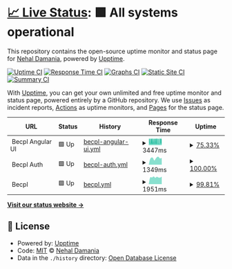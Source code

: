# [📈 Live Status](https://NehalDamania.github.io/becpl-uptime): <!--live status--> **🟩 All systems operational**

This repository contains the open-source uptime monitor and status page for [Nehal Damania](https://NehalDamania.github.io/becpl-uptime), powered by [Upptime](https://github.com/upptime/upptime).

[![Uptime CI](https://github.com/NehalDamania/becpl-uptime/workflows/Uptime%20CI/badge.svg)](https://github.com/NehalDamania/becpl-uptime/actions?query=workflow%3A%22Uptime+CI%22)
[![Response Time CI](https://github.com/NehalDamania/becpl-uptime/workflows/Response%20Time%20CI/badge.svg)](https://github.com/NehalDamania/becpl-uptime/actions?query=workflow%3A%22Response+Time+CI%22)
[![Graphs CI](https://github.com/NehalDamania/becpl-uptime/workflows/Graphs%20CI/badge.svg)](https://github.com/NehalDamania/becpl-uptime/actions?query=workflow%3A%22Graphs+CI%22)
[![Static Site CI](https://github.com/NehalDamania/becpl-uptime/workflows/Static%20Site%20CI/badge.svg)](https://github.com/NehalDamania/becpl-uptime/actions?query=workflow%3A%22Static+Site+CI%22)
[![Summary CI](https://github.com/NehalDamania/becpl-uptime/workflows/Summary%20CI/badge.svg)](https://github.com/NehalDamania/becpl-uptime/actions?query=workflow%3A%22Summary+CI%22)

With [Upptime](https://upptime.js.org), you can get your own unlimited and free uptime monitor and status page, powered entirely by a GitHub repository. We use [Issues](https://github.com/NehalDamania/becpl-uptime/issues) as incident reports, [Actions](https://github.com/NehalDamania/becpl-uptime/actions) as uptime monitors, and [Pages](https://NehalDamania.github.io/becpl-uptime) for the status page.

<!--start: status pages-->
<!-- This summary is generated by Upptime (https://github.com/upptime/upptime) -->
<!-- Do not edit this manually, your changes will be overwritten -->
<!-- prettier-ignore -->
| URL | Status | History | Response Time | Uptime |
| --- | ------ | ------- | ------------- | ------ |
| <img alt="" src="https://icons.duckduckgo.com/ip3/null.ico" height="13"> Becpl Angular UI | 🟩 Up | [becpl-angular-ui.yml](https://github.com/NehalDamania/becpl-uptime/commits/HEAD/history/becpl-angular-ui.yml) | <details><summary><img alt="Response time graph" src="./graphs/becpl-angular-ui/response-time-week.png" height="20"> 3447ms</summary><br><a href="https://NehalDamania.github.io/becpl-uptime/history/becpl-angular-ui"><img alt="Response time 3399" src="https://img.shields.io/endpoint?url=https%3A%2F%2Fraw.githubusercontent.com%2FNehalDamania%2Fbecpl-uptime%2FHEAD%2Fapi%2Fbecpl-angular-ui%2Fresponse-time.json"></a><br><a href="https://NehalDamania.github.io/becpl-uptime/history/becpl-angular-ui"><img alt="24-hour response time 3964" src="https://img.shields.io/endpoint?url=https%3A%2F%2Fraw.githubusercontent.com%2FNehalDamania%2Fbecpl-uptime%2FHEAD%2Fapi%2Fbecpl-angular-ui%2Fresponse-time-day.json"></a><br><a href="https://NehalDamania.github.io/becpl-uptime/history/becpl-angular-ui"><img alt="7-day response time 3447" src="https://img.shields.io/endpoint?url=https%3A%2F%2Fraw.githubusercontent.com%2FNehalDamania%2Fbecpl-uptime%2FHEAD%2Fapi%2Fbecpl-angular-ui%2Fresponse-time-week.json"></a><br><a href="https://NehalDamania.github.io/becpl-uptime/history/becpl-angular-ui"><img alt="30-day response time 3399" src="https://img.shields.io/endpoint?url=https%3A%2F%2Fraw.githubusercontent.com%2FNehalDamania%2Fbecpl-uptime%2FHEAD%2Fapi%2Fbecpl-angular-ui%2Fresponse-time-month.json"></a><br><a href="https://NehalDamania.github.io/becpl-uptime/history/becpl-angular-ui"><img alt="1-year response time 3399" src="https://img.shields.io/endpoint?url=https%3A%2F%2Fraw.githubusercontent.com%2FNehalDamania%2Fbecpl-uptime%2FHEAD%2Fapi%2Fbecpl-angular-ui%2Fresponse-time-year.json"></a></details> | <details><summary><a href="https://NehalDamania.github.io/becpl-uptime/history/becpl-angular-ui">75.33%</a></summary><a href="https://NehalDamania.github.io/becpl-uptime/history/becpl-angular-ui"><img alt="All-time uptime 82.00%" src="https://img.shields.io/endpoint?url=https%3A%2F%2Fraw.githubusercontent.com%2FNehalDamania%2Fbecpl-uptime%2FHEAD%2Fapi%2Fbecpl-angular-ui%2Fuptime.json"></a><br><a href="https://NehalDamania.github.io/becpl-uptime/history/becpl-angular-ui"><img alt="24-hour uptime 71.67%" src="https://img.shields.io/endpoint?url=https%3A%2F%2Fraw.githubusercontent.com%2FNehalDamania%2Fbecpl-uptime%2FHEAD%2Fapi%2Fbecpl-angular-ui%2Fuptime-day.json"></a><br><a href="https://NehalDamania.github.io/becpl-uptime/history/becpl-angular-ui"><img alt="7-day uptime 75.33%" src="https://img.shields.io/endpoint?url=https%3A%2F%2Fraw.githubusercontent.com%2FNehalDamania%2Fbecpl-uptime%2FHEAD%2Fapi%2Fbecpl-angular-ui%2Fuptime-week.json"></a><br><a href="https://NehalDamania.github.io/becpl-uptime/history/becpl-angular-ui"><img alt="30-day uptime 82.00%" src="https://img.shields.io/endpoint?url=https%3A%2F%2Fraw.githubusercontent.com%2FNehalDamania%2Fbecpl-uptime%2FHEAD%2Fapi%2Fbecpl-angular-ui%2Fuptime-month.json"></a><br><a href="https://NehalDamania.github.io/becpl-uptime/history/becpl-angular-ui"><img alt="1-year uptime 82.00%" src="https://img.shields.io/endpoint?url=https%3A%2F%2Fraw.githubusercontent.com%2FNehalDamania%2Fbecpl-uptime%2FHEAD%2Fapi%2Fbecpl-angular-ui%2Fuptime-year.json"></a></details>
| <img alt="" src="https://icons.duckduckgo.com/ip3/null.ico" height="13"> Becpl Auth | 🟩 Up | [becpl-auth.yml](https://github.com/NehalDamania/becpl-uptime/commits/HEAD/history/becpl-auth.yml) | <details><summary><img alt="Response time graph" src="./graphs/becpl-auth/response-time-week.png" height="20"> 1349ms</summary><br><a href="https://NehalDamania.github.io/becpl-uptime/history/becpl-auth"><img alt="Response time 1326" src="https://img.shields.io/endpoint?url=https%3A%2F%2Fraw.githubusercontent.com%2FNehalDamania%2Fbecpl-uptime%2FHEAD%2Fapi%2Fbecpl-auth%2Fresponse-time.json"></a><br><a href="https://NehalDamania.github.io/becpl-uptime/history/becpl-auth"><img alt="24-hour response time 1475" src="https://img.shields.io/endpoint?url=https%3A%2F%2Fraw.githubusercontent.com%2FNehalDamania%2Fbecpl-uptime%2FHEAD%2Fapi%2Fbecpl-auth%2Fresponse-time-day.json"></a><br><a href="https://NehalDamania.github.io/becpl-uptime/history/becpl-auth"><img alt="7-day response time 1349" src="https://img.shields.io/endpoint?url=https%3A%2F%2Fraw.githubusercontent.com%2FNehalDamania%2Fbecpl-uptime%2FHEAD%2Fapi%2Fbecpl-auth%2Fresponse-time-week.json"></a><br><a href="https://NehalDamania.github.io/becpl-uptime/history/becpl-auth"><img alt="30-day response time 1326" src="https://img.shields.io/endpoint?url=https%3A%2F%2Fraw.githubusercontent.com%2FNehalDamania%2Fbecpl-uptime%2FHEAD%2Fapi%2Fbecpl-auth%2Fresponse-time-month.json"></a><br><a href="https://NehalDamania.github.io/becpl-uptime/history/becpl-auth"><img alt="1-year response time 1326" src="https://img.shields.io/endpoint?url=https%3A%2F%2Fraw.githubusercontent.com%2FNehalDamania%2Fbecpl-uptime%2FHEAD%2Fapi%2Fbecpl-auth%2Fresponse-time-year.json"></a></details> | <details><summary><a href="https://NehalDamania.github.io/becpl-uptime/history/becpl-auth">100.00%</a></summary><a href="https://NehalDamania.github.io/becpl-uptime/history/becpl-auth"><img alt="All-time uptime 99.70%" src="https://img.shields.io/endpoint?url=https%3A%2F%2Fraw.githubusercontent.com%2FNehalDamania%2Fbecpl-uptime%2FHEAD%2Fapi%2Fbecpl-auth%2Fuptime.json"></a><br><a href="https://NehalDamania.github.io/becpl-uptime/history/becpl-auth"><img alt="24-hour uptime 100.00%" src="https://img.shields.io/endpoint?url=https%3A%2F%2Fraw.githubusercontent.com%2FNehalDamania%2Fbecpl-uptime%2FHEAD%2Fapi%2Fbecpl-auth%2Fuptime-day.json"></a><br><a href="https://NehalDamania.github.io/becpl-uptime/history/becpl-auth"><img alt="7-day uptime 100.00%" src="https://img.shields.io/endpoint?url=https%3A%2F%2Fraw.githubusercontent.com%2FNehalDamania%2Fbecpl-uptime%2FHEAD%2Fapi%2Fbecpl-auth%2Fuptime-week.json"></a><br><a href="https://NehalDamania.github.io/becpl-uptime/history/becpl-auth"><img alt="30-day uptime 99.70%" src="https://img.shields.io/endpoint?url=https%3A%2F%2Fraw.githubusercontent.com%2FNehalDamania%2Fbecpl-uptime%2FHEAD%2Fapi%2Fbecpl-auth%2Fuptime-month.json"></a><br><a href="https://NehalDamania.github.io/becpl-uptime/history/becpl-auth"><img alt="1-year uptime 99.70%" src="https://img.shields.io/endpoint?url=https%3A%2F%2Fraw.githubusercontent.com%2FNehalDamania%2Fbecpl-uptime%2FHEAD%2Fapi%2Fbecpl-auth%2Fuptime-year.json"></a></details>
| <img alt="" src="https://icons.duckduckgo.com/ip3/null.ico" height="13"> Becpl | 🟩 Up | [becpl.yml](https://github.com/NehalDamania/becpl-uptime/commits/HEAD/history/becpl.yml) | <details><summary><img alt="Response time graph" src="./graphs/becpl/response-time-week.png" height="20"> 1951ms</summary><br><a href="https://NehalDamania.github.io/becpl-uptime/history/becpl"><img alt="Response time 2259" src="https://img.shields.io/endpoint?url=https%3A%2F%2Fraw.githubusercontent.com%2FNehalDamania%2Fbecpl-uptime%2FHEAD%2Fapi%2Fbecpl%2Fresponse-time.json"></a><br><a href="https://NehalDamania.github.io/becpl-uptime/history/becpl"><img alt="24-hour response time 1792" src="https://img.shields.io/endpoint?url=https%3A%2F%2Fraw.githubusercontent.com%2FNehalDamania%2Fbecpl-uptime%2FHEAD%2Fapi%2Fbecpl%2Fresponse-time-day.json"></a><br><a href="https://NehalDamania.github.io/becpl-uptime/history/becpl"><img alt="7-day response time 1951" src="https://img.shields.io/endpoint?url=https%3A%2F%2Fraw.githubusercontent.com%2FNehalDamania%2Fbecpl-uptime%2FHEAD%2Fapi%2Fbecpl%2Fresponse-time-week.json"></a><br><a href="https://NehalDamania.github.io/becpl-uptime/history/becpl"><img alt="30-day response time 2259" src="https://img.shields.io/endpoint?url=https%3A%2F%2Fraw.githubusercontent.com%2FNehalDamania%2Fbecpl-uptime%2FHEAD%2Fapi%2Fbecpl%2Fresponse-time-month.json"></a><br><a href="https://NehalDamania.github.io/becpl-uptime/history/becpl"><img alt="1-year response time 2259" src="https://img.shields.io/endpoint?url=https%3A%2F%2Fraw.githubusercontent.com%2FNehalDamania%2Fbecpl-uptime%2FHEAD%2Fapi%2Fbecpl%2Fresponse-time-year.json"></a></details> | <details><summary><a href="https://NehalDamania.github.io/becpl-uptime/history/becpl">99.81%</a></summary><a href="https://NehalDamania.github.io/becpl-uptime/history/becpl"><img alt="All-time uptime 99.71%" src="https://img.shields.io/endpoint?url=https%3A%2F%2Fraw.githubusercontent.com%2FNehalDamania%2Fbecpl-uptime%2FHEAD%2Fapi%2Fbecpl%2Fuptime.json"></a><br><a href="https://NehalDamania.github.io/becpl-uptime/history/becpl"><img alt="24-hour uptime 100.00%" src="https://img.shields.io/endpoint?url=https%3A%2F%2Fraw.githubusercontent.com%2FNehalDamania%2Fbecpl-uptime%2FHEAD%2Fapi%2Fbecpl%2Fuptime-day.json"></a><br><a href="https://NehalDamania.github.io/becpl-uptime/history/becpl"><img alt="7-day uptime 99.81%" src="https://img.shields.io/endpoint?url=https%3A%2F%2Fraw.githubusercontent.com%2FNehalDamania%2Fbecpl-uptime%2FHEAD%2Fapi%2Fbecpl%2Fuptime-week.json"></a><br><a href="https://NehalDamania.github.io/becpl-uptime/history/becpl"><img alt="30-day uptime 99.71%" src="https://img.shields.io/endpoint?url=https%3A%2F%2Fraw.githubusercontent.com%2FNehalDamania%2Fbecpl-uptime%2FHEAD%2Fapi%2Fbecpl%2Fuptime-month.json"></a><br><a href="https://NehalDamania.github.io/becpl-uptime/history/becpl"><img alt="1-year uptime 99.71%" src="https://img.shields.io/endpoint?url=https%3A%2F%2Fraw.githubusercontent.com%2FNehalDamania%2Fbecpl-uptime%2FHEAD%2Fapi%2Fbecpl%2Fuptime-year.json"></a></details>

<!--end: status pages-->

[**Visit our status website →**](https://NehalDamania.github.io/becpl-uptime)

## 📄 License

- Powered by: [Upptime](https://github.com/upptime/upptime)
- Code: [MIT](./LICENSE) © [Nehal Damania](https://NehalDamania.github.io/becpl-uptime)
- Data in the `./history` directory: [Open Database License](https://opendatacommons.org/licenses/odbl/1-0/)

